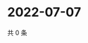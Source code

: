 # 2022-07-07

共 0 条

<!-- BEGIN WEIBO -->
<!-- 最后更新时间 Thu Jul 07 2022 21:39:08 GMT+0800 (China Standard Time) -->

<!-- END WEIBO -->
